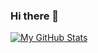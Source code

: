 ### Hi there 👋


[![My GitHub Stats](https://github-readme-stats.vercel.app/api/?Ok1ez=jasongaylord&count_private=true&theme=tokyonight&showicons=true)]()
